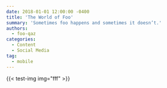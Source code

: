 ```yaml
---
date: 2018-01-01 12:00:00 -0400
title: 'The World of Foo'
summary: 'Sometimes foo happens and sometimes it doesn’t.'
authors:
  - foo-qaz
categories:
  - Content
  - Social Media
tag:
  - mobile
---
```


{{< test-img img="fff" >}}
